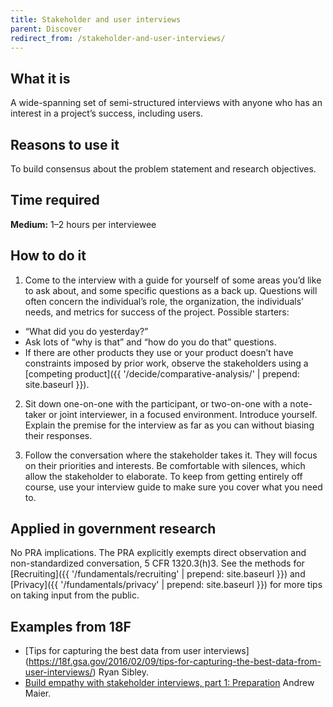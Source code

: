 ```yaml
---
title: Stakeholder and user interviews
parent: Discover
redirect_from: /stakeholder-and-user-interviews/
---
```


## What it is

A wide-spanning set of semi-structured interviews with anyone who has an interest in a project’s success, including users.

## Reasons to use it

To build consensus about the problem statement and research objectives.

## Time required

**Medium:** 1–2 hours per interviewee

## How to do it

1. Come to the interview with a guide for yourself of some areas you’d like to ask about, and some specific questions as a back up. Questions will often concern the individual’s role, the organization, the individuals’ needs, and metrics for success of the project. Possible starters:
 - &ldquo;What did you do yesterday?&rdquo;
 - Ask lots of &ldquo;why is that&rdquo; and &ldquo;how do you do that&rdquo; questions.
 - If there are other products they use or your product doesn’t have constraints imposed by prior work, observe the stakeholders using a [competing product]({{ '/decide/comparative-analysis/' | prepend: site.baseurl }}).

2. Sit down one-on-one with the participant, or two-on-one with a note-taker or joint interviewer, in a focused environment. Introduce yourself. Explain the premise for the interview as far as you can without biasing their responses.

3. Follow the conversation where the stakeholder takes it. They will focus on their priorities and interests. Be comfortable with silences, which allow the stakeholder to elaborate. To keep from getting entirely off course, use your interview guide to make sure you cover what you need to.

## Applied in government research

No PRA implications. The PRA explicitly exempts direct observation and non-standardized conversation, 5 CFR 1320.3(h)3. See the methods for [Recruiting]({{ '/fundamentals/recruiting' | prepend: site.baseurl }}) and [Privacy]({{ '/fundamentals/privacy' | prepend: site.baseurl }}) for more tips on taking input from the public.

## Examples from 18F
 - [Tips for capturing the best data from user interviews] (https://18f.gsa.gov/2016/02/09/tips-for-capturing-the-best-data-from-user-interviews/) Ryan Sibley.
 - [Build empathy with stakeholder interviews, part 1: Preparation](https://18f.gsa.gov/2016/06/20/build-empathy-with-stakeholder-interviews-part-1-preparation/) Andrew Maier.

